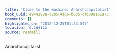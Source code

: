 ```yaml
---
title: 'Close to the machine: Anarchocapitalist'
book_uuid: e944298a-c2b5-4a66-b035-dfb39a161a73
comments: []
highlighted_on: '2012-12-25T01:43:54Z'
location: '0.264132'
source: readmill
---
```


Anarchocapitalist